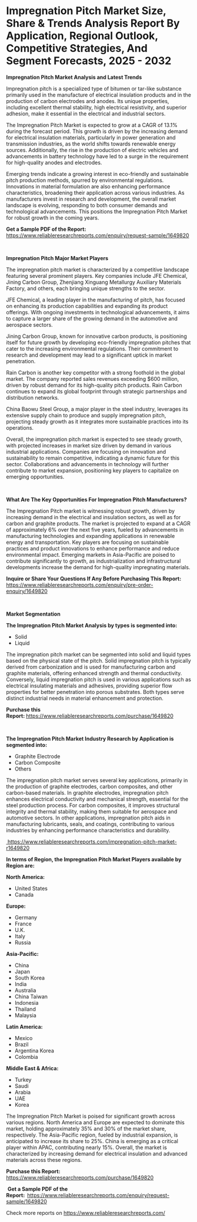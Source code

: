 <p><h1>Impregnation Pitch Market Size, Share & Trends Analysis Report By Application, Regional Outlook, Competitive Strategies, And Segment Forecasts, 2025 - 2032</h1></p><p><strong>Impregnation Pitch Market Analysis and Latest Trends</strong></p>
<p><p>Impregnation pitch is a specialized type of bitumen or tar-like substance primarily used in the manufacture of electrical insulation products and in the production of carbon electrodes and anodes. Its unique properties, including excellent thermal stability, high electrical resistivity, and superior adhesion, make it essential in the electrical and industrial sectors.</p><p>The Impregnation Pitch Market is expected to grow at a CAGR of 13.1% during the forecast period. This growth is driven by the increasing demand for electrical insulation materials, particularly in power generation and transmission industries, as the world shifts towards renewable energy sources. Additionally, the rise in the production of electric vehicles and advancements in battery technology have led to a surge in the requirement for high-quality anodes and electrodes.</p><p>Emerging trends indicate a growing interest in eco-friendly and sustainable pitch production methods, spurred by environmental regulations. Innovations in material formulation are also enhancing performance characteristics, broadening their application across various industries. As manufacturers invest in research and development, the overall market landscape is evolving, responding to both consumer demands and technological advancements. This positions the Impregnation Pitch Market for robust growth in the coming years.</p></p>
<p><strong>Get a Sample PDF of the Report:&nbsp;</strong> <a href="https://www.reliableresearchreports.com/enquiry/request-sample/1649820?utm_campaign=2788&utm_medium=2&utm_source=Github&utm_content=ia&utm_term=01042025&utm_id=impregnation-pitch">https://www.reliableresearchreports.com/enquiry/request-sample/1649820</a></p>
<p>&nbsp;</p>
<p><strong>Impregnation Pitch Major Market Players</strong></p>
<p><p>The impregnation pitch market is characterized by a competitive landscape featuring several prominent players. Key companies include JFE Chemical, Jining Carbon Group, Zhenjiang Xinguang Metallurgy Auxiliary Materials Factory, and others, each bringing unique strengths to the sector.</p><p>JFE Chemical, a leading player in the manufacturing of pitch, has focused on enhancing its production capabilities and expanding its product offerings. With ongoing investments in technological advancements, it aims to capture a larger share of the growing demand in the automotive and aerospace sectors.</p><p>Jining Carbon Group, known for innovative carbon products, is positioning itself for future growth by developing eco-friendly impregnation pitches that cater to the increasing environmental regulations. Their commitment to research and development may lead to a significant uptick in market penetration.</p><p>Rain Carbon is another key competitor with a strong foothold in the global market. The company reported sales revenues exceeding $600 million, driven by robust demand for its high-quality pitch products. Rain Carbon continues to expand its global footprint through strategic partnerships and distribution networks.</p><p>China Baowu Steel Group, a major player in the steel industry, leverages its extensive supply chain to produce and supply impregnation pitch, projecting steady growth as it integrates more sustainable practices into its operations.</p><p>Overall, the impregnation pitch market is expected to see steady growth, with projected increases in market size driven by demand in various industrial applications. Companies are focusing on innovation and sustainability to remain competitive, indicating a dynamic future for this sector. Collaborations and advancements in technology will further contribute to market expansion, positioning key players to capitalize on emerging opportunities.</p></p>
<p>&nbsp;</p>
<p><strong>What Are The Key Opportunities For Impregnation Pitch Manufacturers?</strong></p>
<p><p>The Impregnation Pitch market is witnessing robust growth, driven by increasing demand in the electrical and insulation sectors, as well as for carbon and graphite products. The market is projected to expand at a CAGR of approximately 6% over the next five years, fueled by advancements in manufacturing technologies and expanding applications in renewable energy and transportation. Key players are focusing on sustainable practices and product innovations to enhance performance and reduce environmental impact. Emerging markets in Asia-Pacific are poised to contribute significantly to growth, as industrialization and infrastructural developments increase the demand for high-quality impregnating materials.</p></p>
<p><strong>Inquire or Share Your Questions If Any Before Purchasing This Report:</strong> <a href="https://www.reliableresearchreports.com/enquiry/pre-order-enquiry/1649820?utm_campaign=2788&utm_medium=2&utm_source=Github&utm_content=ia&utm_term=01042025&utm_id=impregnation-pitch">https://www.reliableresearchreports.com/enquiry/pre-order-enquiry/1649820</a></p>
<p>&nbsp;</p>
<p><strong>Market Segmentation</strong></p>
<p><strong>The Impregnation Pitch Market Analysis by types is segmented into:</strong></p>
<p><ul><li>Solid</li><li>Liquid</li></ul></p>
<p><p>The impregnation pitch market can be segmented into solid and liquid types based on the physical state of the pitch. Solid impregnation pitch is typically derived from carbonization and is used for manufacturing carbon and graphite materials, offering enhanced strength and thermal conductivity. Conversely, liquid impregnation pitch is used in various applications such as electrical insulating materials and adhesives, providing superior flow properties for better penetration into porous substrates. Both types serve distinct industrial needs in material enhancement and protection.</p></p>
<p><strong>Purchase this Report:&nbsp;</strong><a href="https://www.reliableresearchreports.com/purchase/1649820?utm_campaign=2788&utm_medium=2&utm_source=Github&utm_content=ia&utm_term=01042025&utm_id=impregnation-pitch">https://www.reliableresearchreports.com/purchase/1649820</a></p>
<p>&nbsp;</p>
<p><strong>The Impregnation Pitch Market Industry Research by Application is segmented into:</strong></p>
<p><ul><li>Graphite Electrode</li><li>Carbon Composite</li><li>Others</li></ul></p>
<p><p>The impregnation pitch market serves several key applications, primarily in the production of graphite electrodes, carbon composites, and other carbon-based materials. In graphite electrodes, impregnation pitch enhances electrical conductivity and mechanical strength, essential for the steel production process. For carbon composites, it improves structural integrity and thermal stability, making them suitable for aerospace and automotive sectors. In other applications, impregnation pitch aids in manufacturing lubricants, seals, and coatings, contributing to various industries by enhancing performance characteristics and durability.</p></p>
<p><a href="https://www.reliableresearchreports.com/impregnation-pitch-market-r1649820?utm_campaign=2788&utm_medium=2&utm_source=Github&utm_content=ia&utm_term=01042025&utm_id=impregnation-pitch">&nbsp;https://www.reliableresearchreports.com/impregnation-pitch-market-r1649820</a></p>
<p><strong>In terms of Region, the Impregnation Pitch Market Players available by Region are:</strong></p>
<p>
    <p> <strong> North America: </strong>
        <ul>
            <li>United States</li>
            <li>Canada</li>
        </ul>
        </p> 
    <p> <strong> Europe: </strong>
        <ul>
            <li>Germany</li>
            <li>France</li>
            <li>U.K.</li>
            <li>Italy</li>
            <li>Russia</li>
        </ul>
        </p> 
    <p> <strong> Asia-Pacific: </strong>
        <ul>
            <li>China</li>
            <li>Japan</li>
            <li>South Korea</li>
            <li>India</li>
            <li>Australia</li>
            <li>China Taiwan</li>
            <li>Indonesia</li>
            <li>Thailand</li>
            <li>Malaysia</li>
        </ul>
        </p> 
    <p> <strong> Latin America: </strong>
        <ul>
            <li>Mexico</li>
            <li>Brazil</li>
            <li>Argentina Korea</li>
            <li>Colombia</li>
        </ul>
        </p> 
    <p> <strong> Middle East & Africa: </strong>
        <ul>
            <li>Turkey</li>
            <li>Saudi</li>
            <li>Arabia</li>
            <li>UAE</li>
            <li>Korea</li>
        </ul>
    </p>
    </p>
<p><p>The Impregnation Pitch Market is poised for significant growth across various regions. North America and Europe are expected to dominate this market, holding approximately 35% and 30% of the market share, respectively. The Asia-Pacific region, fueled by industrial expansion, is anticipated to increase its share to 25%. China is emerging as a critical player within APAC, contributing nearly 15%. Overall, the market is characterized by increasing demand for electrical insulation and advanced materials across these regions.</p></p>
<p><strong>Purchase this Report: </strong><a href="https://www.reliableresearchreports.com/purchase/1649820?utm_campaign=2788&utm_medium=2&utm_source=Github&utm_content=ia&utm_term=01042025&utm_id=impregnation-pitch">https://www.reliableresearchreports.com/purchase/1649820</a></p>
<p>&nbsp;<strong>Get a Sample PDF of the Report:&nbsp;&nbsp;</strong><a href="https://www.reliableresearchreports.com/enquiry/request-sample/1649820?utm_campaign=2788&utm_medium=2&utm_source=Github&utm_content=ia&utm_term=01042025&utm_id=impregnation-pitch">https://www.reliableresearchreports.com/enquiry/request-sample/1649820</a></p>
<p><strong></strong></p>
<p>Check more reports on <a href="https://www.reliableresearchreports.com/?utm_campaign=2788&utm_medium=2&utm_source=Github&utm_content=ia&utm_term=01042025&utm_id=impregnation-pitch">https://www.reliableresearchreports.com/</a></p>